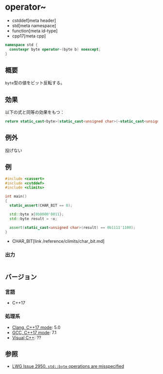 # operator~
* cstddef[meta header]
* std[meta namespace]
* function[meta id-type]
* cpp17[meta cpp]

```cpp
namespace std {
  constexpr byte operator~(byte b) noexcept;
}
```

## 概要
`byte`型の値をビット反転する。


## 効果
以下の式と同等の効果をもつ：

```cpp
return static_cast<byte>(static_cast<unsigned char>(~static_cast<unsigned int>(b)));
```


## 例外
投げない


## 例
```cpp example
#include <cassert>
#include <cstddef>
#include <climits>

int main()
{
  static_assert(CHAR_BIT == 8);

  std::byte x{0b0000'0011};
  std::byte result = ~x;

  assert(static_cast<unsigned char>(result) == 0b1111'1100);
}
```
* CHAR_BIT[link /reference/climits/char_bit.md]

### 出力
```
```

## バージョン
### 言語
- C++17

### 処理系
- [Clang, C++17 mode](/implementation.md#clang): 5.0
- [GCC, C++17 mode](/implementation.md#gcc): 7.1
- [Visual C++](/implementation.md#visual_cpp): ??


## 参照
- [LWG Issue 2950. `std::byte` operations are misspecified](https://wg21.cmeerw.net/lwg/issue2950)
